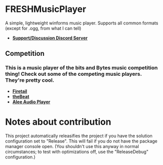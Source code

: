 # FRESHMusicPlayer
A simple, lightweight winforms music player.
Supports all common formats (except for .ogg, from what I can tell)
- [**Support/Discussion Discord Server**](https://discord.gg/mFGFT8K)
## Competition
### **This is a music player of the bits and Bytes music competition thing! Check out some of the competing music players. They're pretty cool.**
- [**Firetail**](https://github.com/projsh/firetail)
- [**theBeat**](https://github.com/vicr123/thebeat)
- [**Alee Audio Player**](https://github.com/aleeproductions/Alee-Audio-Player)
# Notes about contribution
This project automatically releasifies the project if you have the solution configuration set to "Release". This will fail if you do not have the package manager console open. 
(You shouldn't use this anyway in normal circumstances; to test with optimizations off, use the "ReleaseDebug" configuration.)
